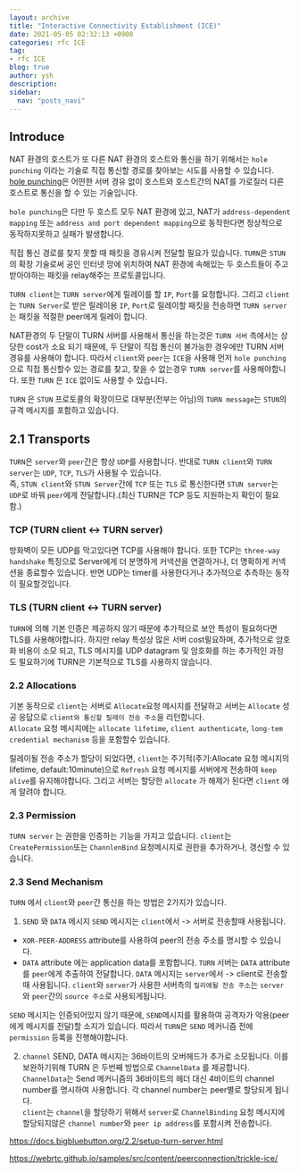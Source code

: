 ```yaml
---
layout: archive
title: "Interactive Connectivity Establishment (ICE)"
date: 2021-05-05 02:32:13 +0900
categories: rfc ICE
tag:
- rfc ICE
blog: true
author: ysh
description: 
sidebar:
  nav: "posts_navi"
---
```



## Introduce
NAT 환경의 호스트가 또 다른 NAT 환경의 호스트와 통신을 하기 위해서는 `hole punching` 이라는 기술로 직접 통신할 경로를 찾아보는 시도를 사용할 수 있습니다.   
[hole punching](REF5128찾아보기)은 어떤한 서버 경유 없이 호스트와 호스트간의 NAT를 가로질러 다른 호스트로 통신을 할 수 있는 기술입니다.

`hole punching`은 다만 두 호스트 모두 NAT 환경에 있고, NAT가  `address-dependent mapping` 또는 `address and port dependent mapping`으로 동작한다면 정상적으로 동작하지못하고 실패가 발생합니다.   

직접 통신 경로를 찾지 못할 때 패킷을 경유시켜 전달할 필요가 있습니다. `TURN`은 `STUN`의 확장 기술로써 공인 인터넷 망에 위치하여 NAT 환경에 속해있는 두 호스트들이 주고받아야하는 패킷을 relay해주는 프로토콜입니다.   

`TURN client`는 `TURN server`에게 릴레이를 할 `IP`, `Port`를 요청합니다. 그리고 `client`는 `TURN Server`로 받은 릴레이용 `IP`, `Port`로 릴레이할 패킷을 전송하면 `TURN server`는 패킷을 적절한 peer에게 릴레이 합니다. 

NAT환경의 두 단말이 TURN 서버를 사용해서 통신을 하는것은 `TURN 서버` 측에서는 상당한 cost가 소요 되기 때문에, 두 단말이 직접 통신이 불가능한 경우에만 TURN 서버 경유를 사용해야 합니다. 따라서 `client`와 `peer`는 `ICE`을 사용해 먼저 `hole punching`으로 직접 통신할수 있는 경로를 찾고, 찾을 수 없는경우 `TURN server`를 사용해야합니다. 또한 `TURN` 은 `ICE` 없이도 사용할 수 있습니다. 

`TURN` 은 `STUN` 프로토콜의 확장이므로 대부분(전부는 아님)의 `TURN message`는 `STUN`의 규격 메시지를 포함하고 있습니다.


## 2.1 Transports
`TURN`은 `server`와 `peer`간은 항상 `UDP`를 사용합니다. 반대로 `TURN client`와 `TURN server`는 `UDP`, `TCP`, `TLS`가 사용될 수 있습니다.    
즉, `STUN client`와 `STUN Server`간에 `TCP` 또는 `TLS` 로 통신한다면 `STUN server`는 `UDP`로 바꿔 `peer`에게  전달합니다.(최신 TURN은 TCP 등도 지원하는지 확인이 필요함.)

### TCP (TURN client <-> TURN server)
방화벽이 모든 UDP를 막고있다면 TCP를 사용해야 합니다. 또한 TCP는 `three-way handshake` 특징으로 Server에게 더 분명하게 커넥션을 연결하거나, 더 명확하게 커넥션을 종료할수 있습니다. 반면 UDP는 timer를 사용한다거나 추가적으로 추측하는 동작이 필요할것입니다.

### TLS (TURN client <-> TURN server)
`TURN`에 의해 기본 인증은 제공하지 않기 때문에 추가적으로 보안 특성이 필요하다면 TLS를 사용해야합니다. 하지만 relay 특성상 많은 서버 cost필요하며, 추가적으로 암호화 비용이 소모 되고, TLS 메시지를 UDP datagram 및 암호화를 하는 추가적인 과정도 필요하기에 TURN은 기본적으로 TLS를 사용하지 않습니다.



### 2.2 Allocations
기본 동작으로 `client`는 서버로 `Allocate`요청 메시지를 전달하고 서버는 `Allocate` 성공 응답으로  `client와 통신할 릴레이 전송 주소`을  리턴합니다.    
`Allocate` 요청 메시지에는 `allocate lifetime`, `client authenticate`, `long-tem credential mechanism` 등을 포함할수 있습니다. 

릴레이될 전송 주소가 할당이 되었다면, `client`는 주기적(주기:Allocate 요청 메시지의 lifetime, default:10minute)으로 `Refresh` 요청 메시지를 서버에게 전송하여 `keep alive`를 유지해야합니다. 그리고 서버는 할당한 `allocate` 가 해제가 된다면 `client` 에게 알려야 합니다.

### 2.3 Permission
`TURN server` 는 권한을 인증하는 기능을 가지고 있습니다. `client`는 `CreatePermission`또는 `ChannlenBind` 요청메시지로  권한을 추가하거나, 갱신할 수 있습니다. 


### 2.3 Send Mechanism
`TURN` 에서 `client`와 `peer`간 통신을 하는 방법은 2가지가 있습니다.
1. `SEND` 와 `DATA` 메시지
`SEND` 메시지는 `client`에서 -> 서버로 전송할때 사용됩니다.
- `XOR-PEER-ADDRESS` attribute를 사용하여 peer의 전송 주소를 명시할 수 있습니다.   
- `DATA` attribute 에는 application data를 포함합니다. `TURN` 서버는 `DATA` attribute를 `peer`에게 추출하여 전달합니다.
`DATA` 메시지는 `server`에서 -> client로 전송할 때 사용됩니다. `client`와 `server`가 사용한 서버측의 `릴리에될 전송 주소`는 `server`와 `peer`간의 `source 주소`로 사용되게됩니다.

`SEND` 메시지는 인증되어있지 않기 때문에, `SEND`메시지를 활용하여
공격자가 악용(peer에게 메시지를 전달)할 소지가 있습니다. 따라서 `TURN`은 `SEND` 메커니즘 전에 `permission` 등록을 진행해야합니다.


2. `channel`
SEND, DATA 메시지는 36바이트의 오버헤드가 추가로 소모됩니다. 이를 보완하기위해 TURN 은 두번째 방법으로 `ChannelData` 를 제공합니다. `ChannelData`는 Send 메커니즘의 36바이트의 헤더 대신 4바이트의 channel number를 명시하여 사용합니다. 각 channel number는 peer별로 할당되게 됩니다.   
`client`는 `channel`을 할당하기 위해서 `server`로 `ChannelBinding` 요청 메시지에 할당되지않은 `channel number`와 `peer ip address`를 포함시켜 전송합니다.




https://docs.bigbluebutton.org/2.2/setup-turn-server.html

https://webrtc.github.io/samples/src/content/peerconnection/trickle-ice/